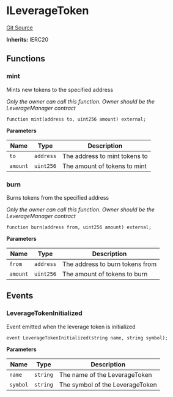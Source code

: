 # ILeverageToken
[Git Source](https://github.com/seamless-protocol/ilm-v2/blob/40214436ae3956021858cb95e6ff881f6ede8e11/src/interfaces/ILeverageToken.sol)

**Inherits:**
IERC20


## Functions
### mint

Mints new tokens to the specified address

*Only the owner can call this function. Owner should be the LeverageManager contract*


```solidity
function mint(address to, uint256 amount) external;
```
**Parameters**

|Name|Type|Description|
|----|----|-----------|
|`to`|`address`|The address to mint tokens to|
|`amount`|`uint256`|The amount of tokens to mint|


### burn

Burns tokens from the specified address

*Only the owner can call this function. Owner should be the LeverageManager contract*


```solidity
function burn(address from, uint256 amount) external;
```
**Parameters**

|Name|Type|Description|
|----|----|-----------|
|`from`|`address`|The address to burn tokens from|
|`amount`|`uint256`|The amount of tokens to burn|


## Events
### LeverageTokenInitialized
Event emitted when the leverage token is initialized


```solidity
event LeverageTokenInitialized(string name, string symbol);
```

**Parameters**

|Name|Type|Description|
|----|----|-----------|
|`name`|`string`|The name of the LeverageToken|
|`symbol`|`string`|The symbol of the LeverageToken|

